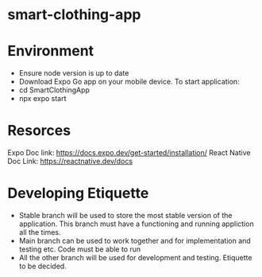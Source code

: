 # smart-clothing-app
# Environment
- Ensure node version is up to date
- Download Expo Go app on your mobile device.
To start application: 
- cd SmartClothingApp
- npx expo start
# Resorces
 Expo Doc link: https://docs.expo.dev/get-started/installation/
 React Native Doc Link: https://reactnative.dev/docs

# Developing Etiquette
- Stable branch will be used to store the most stable version of the application. This branch must have a functioning and running appliction all the times. 
- Main branch can be used to work together and for implementation and testing etc. Code must be able to run
- All the other branch will be used for development and testing. Etiquette to be decided.
